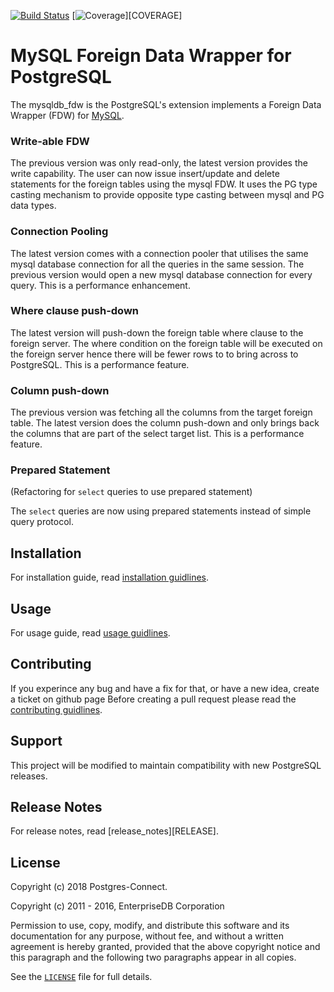 [![Build Status](https://api.travis-ci.org/Postgres-Connect/mysqldb_fdw.svg?branch=master)][STATUS]
[![Coverage](http://img.shields.io/coveralls/Postgres-Connect/mysqldb_fdw.svg)][COVERAGE]

MySQL Foreign Data Wrapper for PostgreSQL
=========================================

The mysqldb_fdw is the PostgreSQL's extension implements a Foreign Data Wrapper (FDW) for [MySQL][MYSQL].

### Write-able FDW
The previous version was only read-only, the latest version provides the write capability. The user can now issue insert/update and delete statements for the foreign tables using the mysql FDW. It uses the PG type casting mechanism to provide opposite type casting between mysql and PG data types.

### Connection Pooling
The latest version comes with a connection pooler that utilises the same mysql database connection for all the queries in the same session. The previous version would open a new mysql database connection for every query. This is a performance enhancement.

### Where clause push-down
The latest version will push-down the foreign table where clause to the foreign server. The where condition on the foreign table will be executed on the foreign server hence there will be fewer rows to to bring across to PostgreSQL. This is a performance feature.

### Column push-down
The previous version was fetching all the columns from the target foreign table. The latest version does the column push-down and only brings back the columns that are part of the select target list. This is a performance feature.

### Prepared Statement
(Refactoring for `select` queries to use prepared statement)

The `select` queries are now using prepared statements instead of simple query protocol.

Installation
------------
For installation guide, read [installation guidlines][INSTALLATION].

Usage
-----
For usage guide, read [usage guidlines][USAGE].

Contributing
------------
If you experince any bug and have a fix for that, or have a new idea, create a ticket on github page Before creating
a pull request please read the [contributing guidlines][CONTRIBUTING].

Support
-------
This project will be modified to maintain compatibility with new PostgreSQL releases.

Release Notes
-------------
For release notes, read [release_notes][RELEASE].

License
-------
Copyright (c) 2018 Postgres-Connect.

Copyright (c) 2011 - 2016, EnterpriseDB Corporation

Permission to use, copy, modify, and distribute this software and its
documentation for any purpose, without fee, and without a written agreement is
hereby granted, provided that the above copyright notice and this paragraph and
the following two paragraphs appear in all copies.

See the [`LICENSE`][LICENCE] file for full details.

[MYSQL]: http://www.mysql.com
[CONTRIBUTING]: CONTRIBUTING.md
[LICENCE]: LICENSE
[RELEASE_NOTES]: RELEASE.md
[INSTALLATION]: INSTALLATION.md
[USAGE]: USAGE.md
[STATUS]: https://travis-ci.org/Postgres-Connect/mysqldb_fdw
[COVERGAE]: https://coveralls.io/r/Postgres-Connect/mysqldb_fdw
